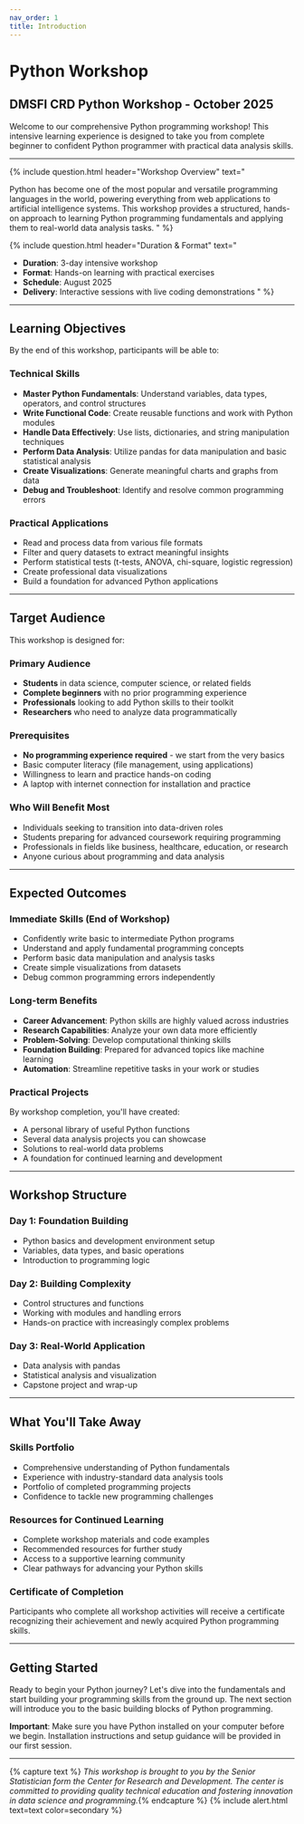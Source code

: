 ```yaml
---
nav_order: 1
title: Introduction
---
```


# Python Workshop
## DMSFI CRD Python Workshop - October 2025

Welcome to our comprehensive Python programming workshop! This intensive learning experience is designed to take you from complete beginner to confident Python programmer with practical data analysis skills.

---

{% include question.html header="Workshop Overview" text="

Python has become one of the most popular and versatile programming languages in the world, powering everything from web applications to artificial intelligence systems. This workshop provides a structured, hands-on approach to learning Python programming fundamentals and applying them to real-world data analysis tasks.
" %}

{% include question.html header="Duration & Format" text="
- **Duration**: 3-day intensive workshop
- **Format**: Hands-on learning with practical exercises
- **Schedule**: August 2025
- **Delivery**: Interactive sessions with live coding demonstrations
" %}

---

## Learning Objectives

By the end of this workshop, participants will be able to:

### Technical Skills
- **Master Python Fundamentals**: Understand variables, data types, operators, and control structures
- **Write Functional Code**: Create reusable functions and work with Python modules
- **Handle Data Effectively**: Use lists, dictionaries, and string manipulation techniques
- **Perform Data Analysis**: Utilize pandas for data manipulation and basic statistical analysis
- **Create Visualizations**: Generate meaningful charts and graphs from data
- **Debug and Troubleshoot**: Identify and resolve common programming errors

### Practical Applications
- Read and process data from various file formats
- Filter and query datasets to extract meaningful insights
- Perform statistical tests (t-tests, ANOVA, chi-square, logistic regression)
- Create professional data visualizations
- Build a foundation for advanced Python applications

---

## Target Audience

This workshop is designed for:

### Primary Audience
- **Students** in data science, computer science, or related fields
- **Complete beginners** with no prior programming experience
- **Professionals** looking to add Python skills to their toolkit
- **Researchers** who need to analyze data programmatically

### Prerequisites
- **No programming experience required** - we start from the very basics
- Basic computer literacy (file management, using applications)
- Willingness to learn and practice hands-on coding
- A laptop with internet connection for installation and practice

### Who Will Benefit Most
- Individuals seeking to transition into data-driven roles
- Students preparing for advanced coursework requiring programming
- Professionals in fields like business, healthcare, education, or research
- Anyone curious about programming and data analysis

---

## Expected Outcomes

### Immediate Skills (End of Workshop)
- Confidently write basic to intermediate Python programs
- Understand and apply fundamental programming concepts
- Perform basic data manipulation and analysis tasks
- Create simple visualizations from datasets
- Debug common programming errors independently

### Long-term Benefits
- **Career Advancement**: Python skills are highly valued across industries
- **Research Capabilities**: Analyze your own data more efficiently
- **Problem-Solving**: Develop computational thinking skills
- **Foundation Building**: Prepared for advanced topics like machine learning
- **Automation**: Streamline repetitive tasks in your work or studies

### Practical Projects
By workshop completion, you'll have created:
- A personal library of useful Python functions
- Several data analysis projects you can showcase
- Solutions to real-world data problems
- A foundation for continued learning and development

---

## Workshop Structure

### Day 1: Foundation Building
- Python basics and development environment setup
- Variables, data types, and basic operations
- Introduction to programming logic

### Day 2: Building Complexity
- Control structures and functions
- Working with modules and handling errors
- Hands-on practice with increasingly complex problems

### Day 3: Real-World Application
- Data analysis with pandas
- Statistical analysis and visualization
- Capstone project and wrap-up

---

## What You'll Take Away

### Skills Portfolio
- Comprehensive understanding of Python fundamentals
- Experience with industry-standard data analysis tools
- Portfolio of completed programming projects
- Confidence to tackle new programming challenges

### Resources for Continued Learning
- Complete workshop materials and code examples
- Recommended resources for further study
- Access to a supportive learning community
- Clear pathways for advancing your Python skills

### Certificate of Completion
Participants who complete all workshop activities will receive a certificate recognizing their achievement and newly acquired Python programming skills.

---

## Getting Started

Ready to begin your Python journey? Let's dive into the fundamentals and start building your programming skills from the ground up. The next section will introduce you to the basic building blocks of Python programming.

**Important**: Make sure you have Python installed on your computer before we begin. Installation instructions and setup guidance will be provided in our first session.

---

{% capture text %}
*This workshop is brought to you by the Senior Statistician form the Center for Research and Development. The center is committed to providing quality technical education and fostering innovation in data science and programming.*{% endcapture %}
{% include alert.html text=text color=secondary %}
